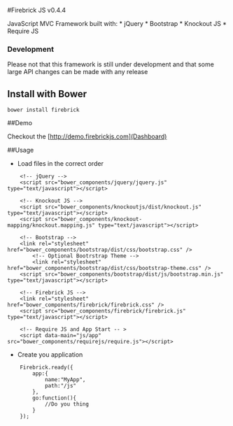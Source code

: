 #Firebrick JS v0.4.4

JavaScript MVC Framework built with:
    * jQuery
    * Bootstrap
    * Knockout JS
    * Require JS

### Development
Please not that this framework is still under development and that some large API changes can be made with any release

## Install with Bower
```
bower install firebrick
```

##Demo

Checkout the [http://demo.firebrickjs.com](Dashboard)

##Usage

* Load files in the correct order
```
	<!-- jQuery -->
	<script src="bower_components/jquery/jquery.js" type="text/javascript"></script>

	<!-- Knockout JS -->
	<script src="bower_components/knockoutjs/dist/knockout.js" type="text/javascript"></script>
	<script src="bower_components/knockout-mapping/knockout.mapping.js" type="text/javascript"></script>
	
	<!-- Bootstrap -->
	<link rel="stylesheet" href="bower_components/bootstrap/dist/css/bootstrap.css" />
		<!-- Optional Bootrstrap Theme --> 
		<link rel="stylesheet" href="bower_components/bootstrap/dist/css/bootstrap-theme.css" />
	<script src="bower_components/bootstrap/dist/js/bootstrap.min.js" type="text/javascript"></script>
	
	<!-- Firebrick JS -->
	<link rel="stylesheet" href="bower_components/firebrick/firebrick.css" />
	<script src="bower_components/firebrick/firebrick.js" type="text/javascript"></script>
	
	<!-- Require JS and App Start -- >
	<script data-main="js/app" src="bower_components/requirejs/require.js"></script>
```
* Create you application
```
	Firebrick.ready({
		app:{
			name:"MyApp",
			path:"/js"
		},
		go:function(){
			//Do you thing
		}
	});
```
